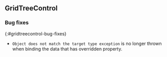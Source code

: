 ## GridTreeControl

### Bug fixes
{:#gridtreecontrol-bug-fixes}
 
* `Object does not match the target type exception` is no longer thrown when binding the data that has overridden property.